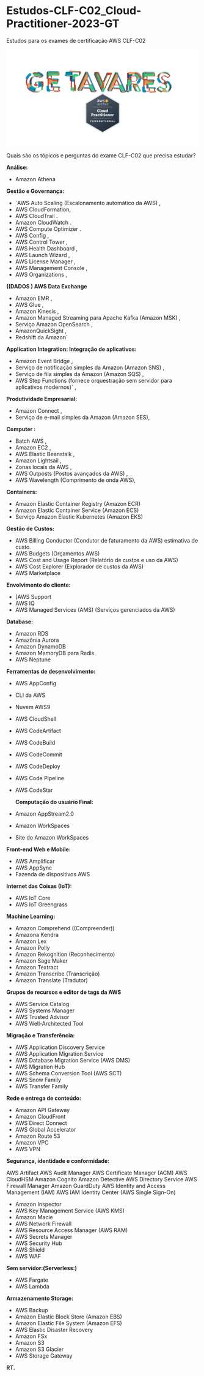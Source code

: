 # Estudos-CLF-C02_Cloud-Practitioner-2023-GT

Estudos  para os exames de  certificação AWS  CLF-C02


![ARTE_36-AWS-GE.T-2000X2000.jpg](ARTE_36-AWS-GE.T-2000X2000.jpg)

Quais são os tópicos e perguntas do exame CLF-C02 que precisa estudar? 


**Análise:**
* Amazon Athena 


**Gestão e Governança:**
* `AWS Auto Scaling (Escalonamento automático da AWS) ,
* AWS CloudFormation,
* AWS CloudTrail .
* Amazon CloudWatch .
* AWS Compute Optimizer .
* AWS Config ,
* AWS Control Tower ,
* AWS Health Dashboard ,
* AWS Launch Wizard ,
* AWS License Manager ,
* AWS Management Console ,
* AWS Organizations ,

**((DADOS ) AWS Data Exchange**
* Amazon EMR ,
* AWS Glue ,
* Amazon Kinesis ,
* Amazon Managed Streaming para Apache Kafka (Amazon MSK) ,
* Serviço Amazon OpenSearch ,
* AmazonQuickSight ,
* Redshift da Amazon` 

**Application Integration: Integração de aplicativos:**
* Amazon Event Bridge ,
* Serviço de notificação simples da Amazon (Amazon SNS) ,
* Serviço de fila simples da Amazon (Amazon SQS) ,
* AWS Step Functions  (fornece orquestração sem servidor para aplicativos modernos)` ,

**Produtividade Empresarial:**
* Amazon Connect ,
* Serviço de e-mail simples da Amazon (Amazon SES),


**Computer :**

* Batch AWS ,
* Amazon EC2 ,
* AWS Elastic Beanstalk ,
* Amazon Lightsail ,
* Zonas locais da AWS ,
* AWS Outposts (Postos avançados da AWS) ,
* AWS Wavelength (Comprimento de onda AWS),

**Containers:**

* Amazon Elastic Container Registry (Amazon ECR)
* Amazon Elastic Container Service (Amazon ECS)
* Serviço Amazon Elastic Kubernetes (Amazon EKS)



**Gestão de Custos:**
* AWS Billing Conductor (Condutor de faturamento da AWS) estimativa de custo.
* AWS Budgets (Orçamentos AWS)
* AWS Cost and Usage Report (Relatório de custos e uso da AWS)
* AWS Cost Explorer (Explorador de custos da AWS)
* AWS Marketplace

**Envolvimento do cliente:**
* [AWS Support
* AWS IQ
* AWS Managed Services (AMS) (Serviços gerenciados da AWS) 

**Database:**
* Amazon RDS
* Amazônia Aurora
* Amazon DynamoDB
* Amazon MemoryDB para Redis
* AWS Neptune

**Ferramentas de desenvolvimento:**
* AWS AppConfig
* CLI da AWS
* Nuvem AWS9
* AWS CloudShell
* AWS CodeArtifact
* AWS CodeBuild
* AWS CodeCommit
* AWS CodeDeploy
* AWS Code Pipeline
* AWS CodeStar

  **Computação do usuário Final:**
*   Amazon AppStream2.0
*   Amazon WorkSpaces
*   Site do Amazon WorkSpaces

**Front-end Web e Mobile:**

* AWS Amplificar
* AWS AppSync
* Fazenda de dispositivos AWS

**Internet das Coisas (IoT):**
* AWS IoT Core
* AWS IoT Greengrass


**Machine Learning:**

* Amazon Comprehend ((Compreender))
* Amazona Kendra
* Amazon Lex
* Amazon Polly
* Amazon Rekognition  (Reconhecimento)
* Amazon Sage Maker
* Amazon Textract
* Amazon Transcribe  (Transcrição)
* Amazon Translate  (Tradutor)


**Grupos de recursos e editor de tags da AWS**

* AWS Service Catalog
* AWS Systems Manager
* AWS Trusted Advisor
* AWS Well-Architected Tool

**Migração e Transferência:**

* AWS Application Discovery Service
* AWS Application Migration Service
* AWS Database Migration Service (AWS DMS)
* AWS Migration Hub
* AWS Schema Conversion Tool (AWS SCT)
* AWS Snow Family
* AWS Transfer Family

**Rede e entrega de conteúdo:**

* Amazon API Gateway
* Amazon CloudFront
* AWS Direct Connect
* AWS Global Accelerator
* Amazon Route 53
* Amazon VPC
* AWS VPN


**Segurança, identidade e conformidade:**


AWS Artifact
AWS Audit Manager
AWS Certificate Manager (ACM)
AWS CloudHSM
Amazon Cognito
Amazon Detective
AWS Directory Service
AWS Firewall Manager
Amazon GuardDuty
AWS Identity and Access Management (IAM)
AWS IAM Identity Center (AWS Single Sign-On)
* Amazon Inspector
* AWS Key Management Service (AWS KMS)
* Amazon Macie
* AWS Network Firewall
* AWS Resource Access Manager (AWS RAM)
* AWS Secrets Manager
* AWS Security Hub
* AWS Shield
* AWS WAF



**Sem servidor:(Serverless:)**

* AWS Fargate
* AWS Lambda


**Armazenamento Storage:**

* AWS Backup
* Amazon Elastic Block Store (Amazon EBS)
* Amazon Elastic File System (Amazon EFS)
* AWS Elastic Disaster Recovery
* Amazon FSx
* Amazon S3
* Amazon S3 Glacier
* AWS Storage Gateway





**RT.**






